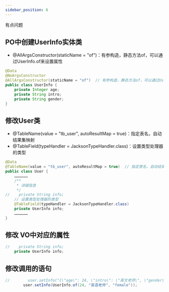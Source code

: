 ```yaml
---
sidebar_position: 6
---
```


有点问题

## PO中创建UserInfo实体类

- @AllArgsConstructor(staticName = "of")：有参构造，静态方法of，可以通过UserInfo.of来设置属性

```java
@Data
@NoArgsConstructor
@AllArgsConstructor(staticName = "of")  // 有参构造，静态方法of，可以通过UserInfo.of来设置属性
public class UserInfo {
    private Integer age;
    private String intro;
    private String gender;
}
```

## 修改User类

- @TableName(value = "tb_user", autoResultMap = true)：指定表名，自动结果集映射
- @TableField(typeHandler = JacksonTypeHandler.class)：设置类型处理器的类型

```java
@Data
@TableName(value = "tb_user", autoResultMap = true)  // 指定表名，自动结果集映射
public class User {
	………………
	/**
     * 详细信息
     */
//    private String info;
    // 设置类型处理器的类型
    @TableField(typeHandler = JacksonTypeHandler.class)
    private UserInfo info;
    ………………
}
```

## 修改 VO中对应的属性

```java
//    private String info;
    private UserInfo info;
```



## 修改调用的语句

```java
//        user.setInfo("{\"age\": 24, \"intro\": \"英文老师\", \"gender\": \"female\"}");
        user.setInfo(UserInfo.of(24, "英语老师", "female"));
```

